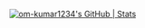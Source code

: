 [![om-kumar1234's GitHub | Stats](https://stats.quine.sh/om-kumar1234/github?theme=dark)](https://quine.sh?utm_source=widgets&utm_campaign=om-kumar1234)
